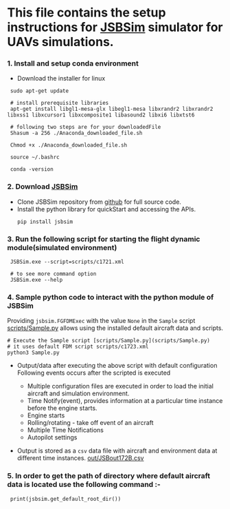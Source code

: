 # This file contains the setup instructions for [JSBSim](https://jsbsim.sourceforge.net/index.html) simulator for UAVs simulations.

### 1. **Install and setup conda environment**

* Download the installer for linux
 ```
  sudo apt-get update

  # install prerequisite libraries
  apt-get install libgl1-mesa-glx libegl1-mesa libxrandr2 libxrandr2 libxss1 libxcursor1 libxcomposite1 libasound2 libxi6 libxtst6

  # following two steps are for your downloadedFile
  Shasum -a 256 ./Anaconda_downloaded_file.sh

  Chmod +x ./Anaconda_downloaded_file.sh

  source ~/.bashrc 

  conda -version
  ```

### 2. Download [JSBSim](https://jsbsim.sourceforge.net/index.html)

* Clone JSBSim repository from [github](https://github.com/JSBSim-Team/jsbsim) for full source code.
* Install the python library for quickStart and accessing the APIs.
  ```
  pip install jsbsim
  ```

### 3. Run the following script for starting the flight dynamic module(simulated environment)

```
 JSBSim.exe --script=scripts/c1721.xml

 # to see more command option
 JSBSim.exe --help
```

### 4. Sample python code to interact with the python module of JSBSim

Providing ``jsbsim.FGFDMExec`` with the value ``None`` in the ``Sample`` script [scripts/Sample.py](scripts/Sample.py) allows using the installed default aircraft data and scripts.

  ```
  # Execute the Sample script [scripts/Sample.py](scripts/Sample.py)
  # it uses default FDM script scripts/c1723.xml
  python3 Sample.py
  ```
* Output/data after executing the above script with default configuration
  Following events occurs after the scripted is executed

  - Multiple configuration files are executed in order to load the initial aircraft and simulation environment.
  - Time Notify(event), provides information at a particular time instance before the engine starts.
  - Engine starts
  - Rolling/rotating - take off event of an aircraft
  - Multiple Time Notifications
  - Autopilot settings
* Output is stored as a ``csv`` data file with aircraft and environment data at different time instances.
  [out/JSBout172B.csv](out/JSBout172B.csv)

### 5. In order to get the path of directory where default aircraft data is located use the following command :-

```
 print(jsbsim.get_default_root_dir())
```
